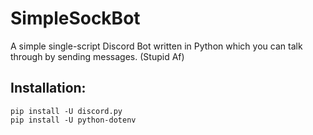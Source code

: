 # SimpleSockBot
A simple single-script Discord Bot written in Python which you can talk through by sending messages. (Stupid Af)


## Installation:

```
pip install -U discord.py
pip install -U python-dotenv
```
